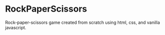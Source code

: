 # RockPaperScissors
Rock-paper-scissors game created from scratch using html, css, and vanilla javascript.